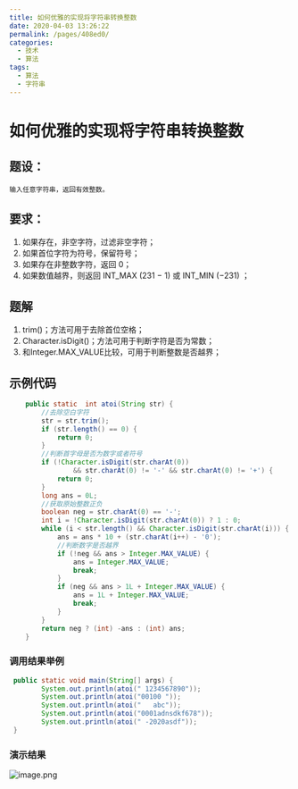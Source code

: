 ```yaml
---
title: 如何优雅的实现将字符串转换整数
date: 2020-04-03 13:26:22
permalink: /pages/408ed0/
categories:
  - 技术
  - 算法
tags:
  - 算法
  - 字符串
---
```


# 如何优雅的实现将字符串转换整数

## 题设：
```
输入任意字符串，返回有效整数。
```

## 要求：
1. 如果存在，非空字符，过滤非空字符；
2. 如果首位字符为符号，保留符号；
3. 如果存在非整数字符，返回 0；
4. 如果数值越界，则返回 INT_MAX (231 − 1) 或 INT_MIN (−231) ；

## 题解
1. trim()；方法可用于去除首位空格；
2. Character.isDigit()；方法可用于判断字符是否为常数；
3. 和Integer.MAX_VALUE比较，可用于判断整数是否越界；

## 示例代码

```java
    public static  int atoi(String str) {
        //去除空白字符
        str = str.trim();
        if (str.length() == 0) {
            return 0;
        }
        //判断首字母是否为数字或者符号
        if (!Character.isDigit(str.charAt(0))
                && str.charAt(0) != '-' && str.charAt(0) != '+') {
            return 0;
        }
        long ans = 0L;
        //获取原始整数正负
        boolean neg = str.charAt(0) == '-';
        int i = !Character.isDigit(str.charAt(0)) ? 1 : 0;
        while (i < str.length() && Character.isDigit(str.charAt(i))) {
            ans = ans * 10 + (str.charAt(i++) - '0');
            //判断数字是否越界
            if (!neg && ans > Integer.MAX_VALUE) {
                ans = Integer.MAX_VALUE;
                break;
            }
            if (neg && ans > 1L + Integer.MAX_VALUE) {
                ans = 1L + Integer.MAX_VALUE;
                break;
            }
        }
        return neg ? (int) -ans : (int) ans;
    }
```

### 调用结果举例

```java
 public static void main(String[] args) {
        System.out.println(atoi(" 1234567890"));
        System.out.println(atoi("00100 "));
        System.out.println(atoi("   abc"));
        System.out.println(atoi("0001adnsdkf678"));
        System.out.println(atoi(" -2020asdf"));
 }
```
### 演示结果
![image.png](https://image.studying.icu/image_1585891404488.png-zjoin.image)


<Vssue  />